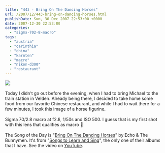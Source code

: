 ```yaml
---
title: "443 - Bring On The Dancing Horses"
url: /2007/12/443-bring-on-dancing-horses.html
publishDate: Sun, 30 Dec 2007 22:53:00 +0000
date: 2007-12-30 22:53:00
categories: 
  - "sigma-702-8-macro"
tags: 
  - "austria"
  - "carinthia"
  - "china"
  - "karnten"
  - "macro"
  - "nikon-d300"
  - "restaurant"
---
```

<a href="https://d25zfm9zpd7gm5.cloudfront.net/1200x1200/2007/20071230_201730_ps.jpg" target="_blank"><img src="https://d25zfm9zpd7gm5.cloudfront.net/0600x0600/2007/20071230_201730_ps.jpg"/></a><br/><br/>Today I didn't go out before the evening, when I had to bring Michael to the train station in Velden. Already being there, I decided to take home some food from our favorite Chinese restaurant, and while I had to wait there for a few minutes, I took this image of a horse figurine. <br/><br/>Sigma 70/2.8 macro at f2.8, 1/50s and ISO 500. I guess that is my first shot with this lens that qualifies as macro 🙂<br/><br/>The Song of the Day is "<a href="http://www.lyricstime.com/echo-the-bunnymen-bring-on-the-dancing-horses-lyrics.html" target="_blank">Bring On The Dancing Horses</a>" by Echo &amp; The Bunnymen. It's from "<a href="http://www.amazon.com/Songs-Learn-Sing-Echo-Bunnymen/dp/B000002L8T" target="_blank">Songs to Learn and Sing</a>", the only one of their albums that I have. See the video on <a href="http://www.youtube.com/watch?v=GaWs79v0ugE" target="_blank">YouTube</a>.
